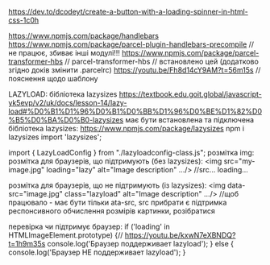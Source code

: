 
https://dev.to/dcodeyt/create-a-button-with-a-loading-spinner-in-html-css-1c0h

  https://www.npmjs.com/package/handlebars
  https://www.npmjs.com/package/parcel-plugin-handlebars-precompile // не працює, збиває інші модулі!!!
  https://www.npmjs.com/package/parcel-transformer-hbs // parcel-transformer-hbs // встановлено цей (додатково згідно доків змінити .parcelrc)
  https://youtu.be/Fh8d14cY9AM?t=56m15s // пояснення щодо шаблону





LAZYLOAD:
бібліотека lazysizes https://textbook.edu.goit.global/javascript-yk5evp/v2/uk/docs/lesson-14/lazy-load#%D0%B1%D1%96%D0%B1%D0%BB%D1%96%D0%BE%D1%82%D0%B5%D0%BA%D0%B0-lazysizes
має бути встановлена та підключена бібліотека lazysizes:
https://www.npmjs.com/package/lazysizes
    npm i lazysizes
    import 'lazysizes';

import { LazyLoadConfig } from "./lazyloadconfig-class.js";
розмітка img:
розмітка для браузерів, що підтримують (без lazysizes): <img src="my-image.jpg" loading="lazy" alt="Image description" .../> //src... loading...

розмітка для браузерів, що не підтримують (із lazysizes): <img data-src="image.jpg" class="lazyload"  alt="Image description" .../> //щоб працювало - має бути тільки ata-src, src прибрати
  є підтримка респонсивного обчислення розмірів картинки, розібратися

перевірка чи підтримує браузер:
if ('loading' in HTMLImageElement.prototype) {// https://youtu.be/kxwN7eXBNDQ?t=1h9m35s
    console.log('Браузер поддерживает lazyload');
  } else {
    console.log('Браузер НЕ поддерживает lazyload');
}